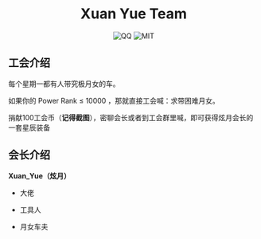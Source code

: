<h1 align="center">Xuan Yue Team</h2>
<p align="center">
  <img src="https://img.shields.io/badge/join-219531724-black.svg?logo=tencent-qq&style=for-the-badge" alt="QQ">
   <img src="https://img.shields.io/badge/license-MIT-green.svg?style=for-the-badge" alt="MIT">
</p>

## 工会介绍

每个星期一都有人带究极月女的车。

如果你的 Power Rank ≤ 10000 ，那就直接工会喊：求带困难月女。

捐献100工会币（**记得截图**），密聊会长或者到工会群里喊，即可获得炫月会长的一套星辰装备

## 会长介绍

**Xuan_Yue（炫月）**

- 大佬

- 工具人

- 月女车夫

